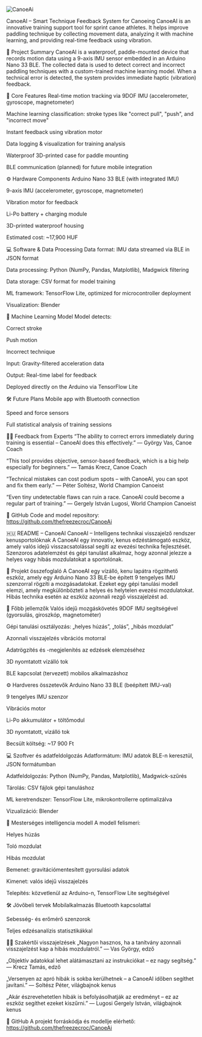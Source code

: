 

![CanoeAi](https://github.com/user-attachments/assets/a45f8860-4d18-43a5-86e5-a9b523071f4e)

CanoeAI – Smart Technique Feedback System for Canoeing
CanoeAI is an innovative training support tool for sprint canoe athletes. It helps improve paddling technique by collecting movement data, analyzing it with machine learning, and providing real-time feedback using vibration.

📌 Project Summary
CanoeAI is a waterproof, paddle-mounted device that records motion data using a 9-axis IMU sensor embedded in an Arduino Nano 33 BLE. The collected data is used to detect correct and incorrect paddling techniques with a custom-trained machine learning model. When a technical error is detected, the system provides immediate haptic (vibration) feedback.

🧠 Core Features
Real-time motion tracking via 9DOF IMU (accelerometer, gyroscope, magnetometer)

Machine learning classification: stroke types like "correct pull", "push", and "incorrect move"

Instant feedback using vibration motor

Data logging & visualization for training analysis

Waterproof 3D-printed case for paddle mounting

BLE communication (planned) for future mobile integration

⚙️ Hardware Components
Arduino Nano 33 BLE (with integrated IMU)

9-axis IMU (accelerometer, gyroscope, magnetometer)

Vibration motor for feedback

Li-Po battery + charging module

3D-printed waterproof housing

Estimated cost: ~17,900 HUF

💻 Software & Data Processing
Data format: IMU data streamed via BLE in JSON format

Data processing: Python (NumPy, Pandas, Matplotlib), Madgwick filtering

Data storage: CSV format for model training

ML framework: TensorFlow Lite, optimized for microcontroller deployment

Visualization: Blender

🤖 Machine Learning Model
Model detects:

Correct stroke

Push motion

Incorrect technique

Input: Gravity-filtered acceleration data

Output: Real-time label for feedback

Deployed directly on the Arduino via TensorFlow Lite

🛠️ Future Plans
Mobile app with Bluetooth connection

Speed and force sensors

Full statistical analysis of training sessions

🧑‍🔬 Feedback from Experts
“The ability to correct errors immediately during training is essential – CanoeAI does this effectively.”
— György Vas, Canoe Coach

“This tool provides objective, sensor-based feedback, which is a big help especially for beginners.”
— Tamás Krecz, Canoe Coach

“Technical mistakes can cost podium spots – with CanoeAI, you can spot and fix them early.”
— Péter Soltész, World Champion Canoeist

“Even tiny undetectable flaws can ruin a race. CanoeAI could become a regular part of training.”
— Gergely István Lugosi, World Champion Canoeist

🔗 GitHub
Code and model repository:
https://github.com/thefreezecroc/CanoeAi

🇭🇺 README – CanoeAI
CanoeAI – Intelligens technikai visszajelző rendszer kenusportolóknak
A CanoeAI egy innovatív, kenus edzéstámogató eszköz, amely valós idejű visszacsatolással segíti az evezési technika fejlesztését. Szenzoros adatelemzést és gépi tanulást alkalmaz, hogy azonnal jelezze a helyes vagy hibás mozdulatokat a sportolónak.

📌 Projekt összefoglaló
A CanoeAI egy vízálló, kenu lapátra rögzíthető eszköz, amely egy Arduino Nano 33 BLE-be épített 9 tengelyes IMU szenzorral rögzíti a mozgásadatokat. Ezeket egy gépi tanulási modell elemzi, amely megkülönbözteti a helyes és helytelen evezési mozdulatokat. Hibás technika esetén az eszköz azonnali rezgő visszajelzést ad.

🧠 Főbb jellemzők
Valós idejű mozgáskövetés 9DOF IMU segítségével (gyorsulás, giroszkóp, magnetométer)

Gépi tanulási osztályozás: „helyes húzás”, „tolás”, „hibás mozdulat”

Azonnali visszajelzés vibrációs motorral

Adatrögzítés és -megjelenítés az edzések elemzéséhez

3D nyomtatott vízálló tok

BLE kapcsolat (tervezett) mobilos alkalmazáshoz

⚙️ Hardveres összetevők
Arduino Nano 33 BLE (beépített IMU-val)

9 tengelyes IMU szenzor

Vibrációs motor

Li-Po akkumulátor + töltőmodul

3D nyomtatott, vízálló tok

Becsült költség: ~17 900 Ft

💻 Szoftver és adatfeldolgozás
Adatformátum: IMU adatok BLE-n keresztül, JSON formátumban

Adatfeldolgozás: Python (NumPy, Pandas, Matplotlib), Madgwick-szűrés

Tárolás: CSV fájlok gépi tanuláshoz

ML keretrendszer: TensorFlow Lite, mikrokontrollerre optimalizálva

Vizualizáció: Blender

🤖 Mesterséges intelligencia modell
A modell felismeri:

Helyes húzás

Toló mozdulat

Hibás mozdulat

Bemenet: gravitációmentesített gyorsulási adatok

Kimenet: valós idejű visszajelzés

Telepítés: közvetlenül az Arduino-n, TensorFlow Lite segítségével

🛠️ Jövőbeli tervek
Mobilalkalmazás Bluetooth kapcsolattal

Sebesség- és erőmérő szenzorok

Teljes edzésanalízis statisztikákkal

🧑‍🔬 Szakértői visszajelzések
„Nagyon hasznos, ha a tanítvány azonnali visszajelzést kap a hibás mozdulatról.”
— Vas György, edző

„Objektív adatokkal lehet alátámasztani az instrukciókat – ez nagy segítség.”
— Krecz Tamás, edző

„Versenyen az apró hibák is sokba kerülhetnek – a CanoeAI időben segíthet javítani.”
— Soltész Péter, világbajnok kenus

„Akár észrevehetetlen hibák is befolyásolhatják az eredményt – ez az eszköz segíthet ezeket kiszűrni.”
— Lugosi Gergely István, világbajnok kenus

🔗 GitHub
A projekt forráskódja és modellje elérhető:
https://github.com/thefreezecroc/CanoeAi
